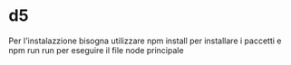# d5
Per l'instalazzione bisogna utilizzare npm install per installare i paccetti e npm run run per eseguire il file node principale

